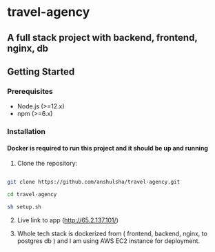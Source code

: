 # travel-agency
## A full stack project with backend, frontend, nginx, db

## Getting Started

### Prerequisites

- Node.js (>=12.x)
- npm (>=6.x)

### Installation

#### Docker is required to run this project and it should be up and running

1. Clone the repository:

```bash

git clone https://github.com/anshulsha/travel-agency.git

cd travel-agency

sh setup.sh


```

2. Live link to app (http://65.2.137.101/)

3. Whole tech stack is dockerized from ( frontend, backend, nginx, to postgres db ) and I am using AWS EC2 instance for deployment.
